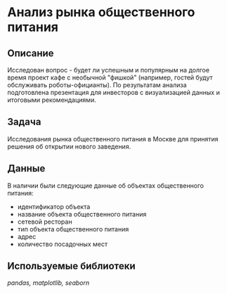# Анализ рынка общественного питания


## Описание

Исследован вопрос - будет ли успешным и популярным на долгое время проект кафе с необычной "фишкой" (например, гостей будут обслуживать роботы-официанты). 
По результатам анализа подготовлена презентация для инвесторов с визуализацией данных и итоговыми рекомендациями.

## Задача

Исследования рынка общественного питания в Москве для принятия решения об открытии нового заведения.

## Данные

В наличии были следующие данные об объектах общественного питания:
- идентификатор объекта
- название объекта общественного питания
- сетевой ресторан
- тип объекта общественного питания
- адрес
- количество посадочных мест

## Используемые библиотеки
*pandas, matplotlib, seaborn*
